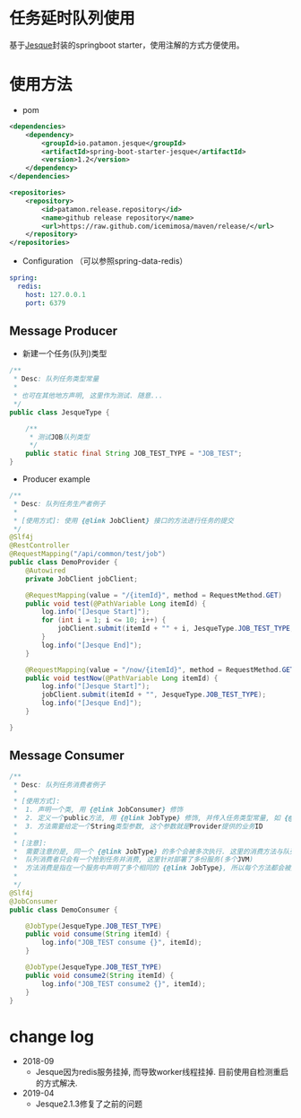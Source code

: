 # 任务延时队列使用

基于[Jesque](https://github.com/gresrun/jesque)封装的springboot starter，使用注解的方式方便使用。

# 使用方法

* pom

```xml
<dependencies>
    <dependency>
        <groupId>io.patamon.jesque</groupId>
        <artifactId>spring-boot-starter-jesque</artifactId>
        <version>1.2</version>
    </dependency>
</dependencies>

<repositories>
    <repository>
        <id>patamon.release.repository</id>
        <name>github release repository</name>
        <url>https://raw.github.com/icemimosa/maven/release/</url>
    </repository>
</repositories>
```

* Configuration （可以参照spring-data-redis）

```yaml
spring:
  redis:
    host: 127.0.0.1
    port: 6379
```

## Message Producer

* 新建一个任务(队列)类型

```java
/**
 * Desc: 队列任务类型常量
 *
 * 也可在其他地方声明, 这里作为测试. 随意...
 */
public class JesqueType {

    /**
     * 测试JOB队列类型
     */
    public static final String JOB_TEST_TYPE = "JOB_TEST";
}
```

* Producer example

```java
/**
 * Desc: 队列任务生产者例子
 * 
 * [使用方式]: 使用 {@link JobClient} 接口的方法进行任务的提交
 */
@Slf4j
@RestController
@RequestMapping("/api/common/test/job")
public class DemoProvider {
    @Autowired
    private JobClient jobClient;

    @RequestMapping(value = "/{itemId}", method = RequestMethod.GET)
    public void test(@PathVariable Long itemId) {
        log.info("[Jesque Start]");
        for (int i = 1; i <= 10; i++) {
            jobClient.submit(itemId + "" + i, JesqueType.JOB_TEST_TYPE, i * 1000);
        }
        log.info("[Jesque End]");
    }

    @RequestMapping(value = "/now/{itemId}", method = RequestMethod.GET)
    public void testNow(@PathVariable Long itemId) {
        log.info("[Jesque Start]");
        jobClient.submit(itemId + "", JesqueType.JOB_TEST_TYPE);
        log.info("[Jesque End]");
    }

}
```

## Message Consumer

```java
/**
 * Desc: 队列任务消费者例子
 *
 * [使用方式]:
 *  1. 声明一个类, 用 {@link JobConsumer} 修饰
 *  2. 定义一个public方法, 用 {@link JobType} 修饰, 并传入任务类型常量, 如 {@link JesqueType}
 *  3. 方法需要给定一个String类型参数, 这个参数就是Provider提供的业务ID
 *
 * [注意]:
 *  需要注意的是, 同一个 {@link JobType} 的多个会被多次执行. 这里的消费方法与队列的消费者有本质的区别.
 *  队列消费者只会有一个抢到任务并消费, 这里针对部署了多份服务(多个JVM)
 *  方法消费是指在一个服务中声明了多个相同的 {@link JobType}, 所以每个方法都会被执行, 而不是原则上的多次消费.
 *
 */
@Slf4j
@JobConsumer
public class DemoConsumer {

    @JobType(JesqueType.JOB_TEST_TYPE)
    public void consume(String itemId) {
        log.info("JOB_TEST consume {}", itemId);
    }

    @JobType(JesqueType.JOB_TEST_TYPE)
    public void consume2(String itemId) {
        log.info("JOB_TEST consume2 {}", itemId);
    }
}
```

# change log

* 2018-09
    * Jesque因为redis服务挂掉, 而导致worker线程挂掉. 目前使用自检测重启的方式解决.
* 2019-04
    * Jesque2.1.3修复了之前的问题    
